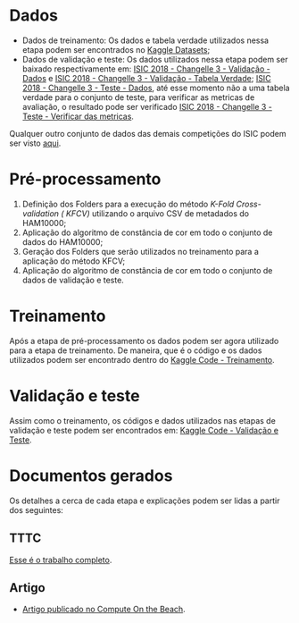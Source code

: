 # Dados
+ Dados de treinamento: Os dados e tabela verdade utilizados nessa etapa podem ser encontrados no [Kaggle Datasets](https://www.kaggle.com/kmader/skin-cancer-mnist-ham10000);
+ Dados de validação e teste: Os dados utilizados nessa etapa podem ser baixado respectivamente em:  [ISIC 2018 - Changelle 3 - Validação - Dados](https://isic-challenge-data.s3.amazonaws.com/2018/ISIC2018_Task3_Validation_Input.zip) e [ISIC 2018 - Changelle 3 - Validação - Tabela Verdade](https://isic-challenge-data.s3.amazonaws.com/2018/ISIC2018_Task3_Validation_GroundTruth.zip); [ISIC 2018 - Changelle 3 - Teste - Dados](https://isic-challenge-data.s3.amazonaws.com/2018/ISIC2018_Task3_Test_Input.zip), até esse momento não a uma tabela verdade para o conjunto de teste, para verificar as metricas de avaliação, o resultado pode ser verificado [ISIC 2018 - Changelle 3 - Teste - Verificar das metricas](89N3PDyZzakoH7W6n8ZrjGDDktjh8iWFG6eKRvi3kvpQ).

Qualquer outro conjunto de dados das demais competições do ISIC podem ser visto  [aqui](https://challenge.isic-archive.com/data/).

# Pré-processamento
1.  Definição dos Folders para a execução do método *K-Fold Cross-validation ( KFCV)* utilizando o arquivo CSV de metadados do HAM10000;
2.  Aplicação do algoritmo de constância de cor em todo o conjunto de dados do HAM10000;
3. Geração dos Folders que serão utilizados no treinamento para a aplicação do método KFCV;
4. Aplicação do algoritmo de constância de cor em todo o conjunto de dados de validação e teste.

# Treinamento
Após a etapa de pré-processamento os dados podem ser agora utilizado para a etapa de treinamento. De maneira, que é o código e os dados utilizados podem ser encontrado dentro do [Kaggle Code - Treinamento](https://www.kaggle.com/code/derickabreumontagna/ttciii-derick-treinamento-ham10000/notebook).

# Validação e teste
Assim como o treinamento, os códigos e dados utilizados nas etapas de validação e teste podem ser encontrados em: [Kaggle Code -  Validação e Teste](https://www.kaggle.com/code/derickabreumontagna/ttciii-derick-valida-oiteste-ham10000/notebook).

# Documentos gerados
Os detalhes a cerca de cada etapa e explicações podem ser lidas a partir dos seguintes:
## TTTC
[Esse é o trabalho completo](https://github.com/doxdank/HAM-10000-TF-2021-UNIVALI/blob/master/Artigos/TTTC3_DERICKABREUMONTAGNA.pdf).

## Artigo
+ [Artigo publicado no Compute On the Beach](https://github.com/doxdank/HAM-10000-TF-2021-UNIVALI/blob/master/Artigos/TTTC3_DERICKABREUMONTAGNA.pdf).

